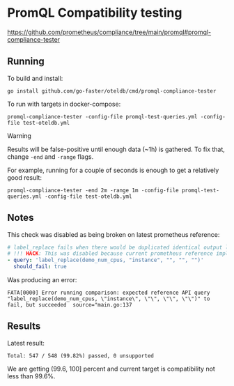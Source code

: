 # PromQL Compatibility testing

https://github.com/prometheus/compliance/tree/main/promql#promql-compliance-tester

## Running

To build and install:
```
go install github.com/go-faster/oteldb/cmd/promql-compliance-tester
```

To run with targets in docker-compose:
```console
promql-compliance-tester -config-file promql-test-queries.yml -config-file test-oteldb.yml
```

> [!WARNING]  
> Results will be false-positive until enough data (~1h) is gathered.
> To fix that, change `-end` and `-range` flags.

For example, running for a couple of seconds is enough to get a relatively good result:
```console
promql-compliance-tester -end 2m -range 1m -config-file promql-test-queries.yml -config-file test-oteldb.yml
```

## Notes

This check was disabled as being broken on latest prometheus reference:
```yaml
# label_replace fails when there would be duplicated identical output label sets.
# !!! HACK: This was disabled because current prometheus reference implementation does not fail !!!
- query: 'label_replace(demo_num_cpus, "instance", "", "", "")'
  should_fail: true
```
Was producing an error:
```
FATA[0000] Error running comparison: expected reference API query "label_replace(demo_num_cpus, \"instance\", \"\", \"\", \"\")" to fail, but succeeded  source="main.go:137
```

## Results

Latest result:
```
Total: 547 / 548 (99.82%) passed, 0 unsupported
```

We are getting (99.6, 100] percent and current target is compatibility not less than 99.6%.